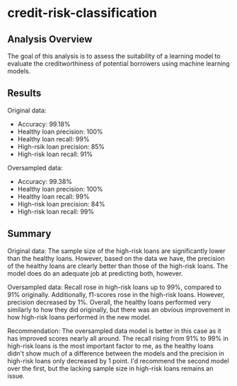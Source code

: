 # credit-risk-classification

## **Analysis Overview**
The goal of this analysis is to assess the suitability of a learning model to evaluate the creditworthiness of potential borrowers using machine learning models.

## **Results**
Original data:
- Accuracy: 99.18%
- Healthy loan precision: 100%
- Healthy loan recall: 99%
- High-rsik loan precision: 85%
- High-risk loan recall: 91%

Oversampled data:
- Accuracy: 99.38%
- Healthy loan precision: 100%
- Healthy loan recall: 99%
- High-risk loan precision: 84%
- High-risk loan recall: 99%

## **Summary**
Original data: The sample size of the high-risk loans are significantly lower than the healthy loans. However, based on the data we have, the precision of the healthy loans are clearly better than those of the high-risk loans. The model does do an adequate job at predicting both, however.

Oversampled data: Recall rose in high-risk loans up to 99%, compared to 91% originally. Additionally, f1-scores rose in the high-risk loans. However, precision decreased by 1%. Overall, the healthy loans performed very similarly to how they did originally, but there was an obvious improvement in how high-risk loans performed in the new model.

Recommendation: The oversampled data model is better in this case as it has improved scores nearly all around. The recall rising from 91% to 99% in high-risk loans is the most important factor to me, as the healthy loans didn't show much of a difference between the models and the precision in high-risk loans only decreased by 1 point. I'd recommend the second model over the first, but the lacking sample size in high-risk loans remains an issue.
